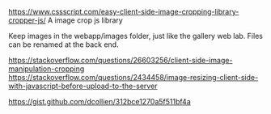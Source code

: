 
https://www.cssscript.com/easy-client-side-image-cropping-library-cropper-js/
A image crop js library

Keep images in the webapp/images folder,
just like the gallery web lab. 
Files can be renamed at the back end.

https://stackoverflow.com/questions/26603256/client-side-image-manipulation-cropping
https://stackoverflow.com/questions/2434458/image-resizing-client-side-with-javascript-before-upload-to-the-server

https://gist.github.com/dcollien/312bce1270a5f511bf4a
